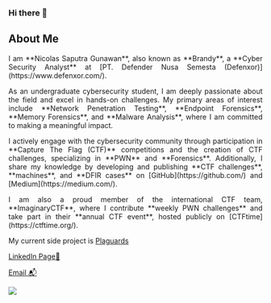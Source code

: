 ### Hi there 👋

## About Me

<p align="justify">I am **Nicolas Saputra Gunawan**, also known as **Brandy**, a **Cyber Security Analyst** at [PT. Defender Nusa Semesta (Defenxor)](https://www.defenxor.com/).</p>

<p align="justify">As an undergraduate cybersecurity student, I am deeply passionate about the field and excel in hands-on challenges. My primary areas of interest include **Network Penetration Testing**, **Endpoint Forensics**, **Memory Forensics**, and **Malware Analysis**, where I am committed to making a meaningful impact.</p>

<p align="justify">I actively engage with the cybersecurity community through participation in **Capture The Flag (CTF)** competitions and the creation of CTF challenges, specializing in **PWN** and **Forensics**. Additionally, I share my knowledge by developing and publishing **CTF challenges**, **machines**, and **DFIR cases** on [GitHub](https://github.com/) and [Medium](https://medium.com/).</p>

<p align="justify">I am also a proud member of the international CTF team, **ImaginaryCTF**, where I contribute **weekly PWN challenges** and take part in their **annual CTF event**, hosted publicly on [CTFtime](https://ctftime.org/).</p>


My current side project is [Plaguards](https://github.com/Bread-Yolk/plaguards)

[LinkedIn Page💼](https://www.linkedin.com/in/nicsap/)

[Email 📬](mailto:saputranicolas96@gmail.com)

<p align="left">
<img src = "https://github-readme-stats.vercel.app/api/top-langs/?username=jon-brandy&layout=compact"/>
</p>




